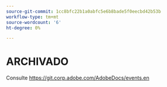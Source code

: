 ```yaml
---
source-git-commit: 1cc8bfc22b1a0abfc5e6b8bade5f0eecbd42b53b
workflow-type: tm+mt
source-wordcount: '6'
ht-degree: 0%

---
```

# ARCHIVADO

Consulte https://git.corp.adobe.com/AdobeDocs/events.en
